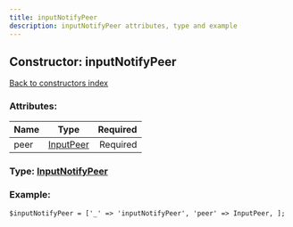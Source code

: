 ```yaml
---
title: inputNotifyPeer
description: inputNotifyPeer attributes, type and example
---
```

## Constructor: inputNotifyPeer  
[Back to constructors index](index.md)



### Attributes:

| Name     |    Type       | Required |
|----------|:-------------:|---------:|
|peer|[InputPeer](../types/InputPeer.md) | Required|



### Type: [InputNotifyPeer](../types/InputNotifyPeer.md)


### Example:

```
$inputNotifyPeer = ['_' => 'inputNotifyPeer', 'peer' => InputPeer, ];
```